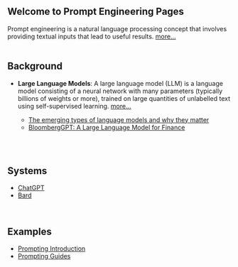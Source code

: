 ## Welcome to Prompt Engineering Pages  

Prompt engineering is a natural language processing concept that involves providing textual inputs that lead to useful results.  [more...](https://en.wikipedia.org/wiki/Prompt_engineering)  
<br>

## Background
- **Large Language Models**: A large language model (LLM) is a language model consisting of a neural network with many parameters (typically billions of weights or more), trained on large quantities of unlabelled text using self-supervised learning.  [more...](https://en.wikipedia.org/wiki/Large_language_model)

  - [The emerging types of language models and why they matter
  ](https://techcrunch.com/2022/04/28/the-emerging-types-of-language-models-and-why-they-matter/)
  - [BloombergGPT: A Large Language Model for Finance](https://doi.org/10.48550/arXiv.2303.17564)
<br>
<br>


## Systems
- [ChatGPT](https://chat.openai.com/chat)  
- [Bard](https://bard.google.com/)  
<br>


## Examples
- [Prompting Introduction](https://github.com/dair-ai/Prompt-Engineering-Guide/blob/main/guides/prompts-intro.md)
- [Prompting Guides](https://github.com/dair-ai/Prompt-Engineering-Guide/tree/main/guides)
